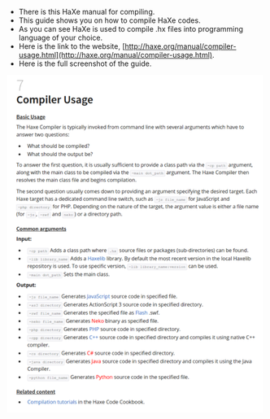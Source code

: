 * There is this HaXe manual for compiling.
* This guide shows you on how to compile HaXe codes.
* As you can see HaXe is used to compile .hx files into programming language of your choice.
* Here is the link to the website, [http://haxe.org/manual/compiler-usage.html](http://haxe.org/manual/compiler-usage.html).
* Here is the full screenshot of the guide.

![./20170320-1018-cet-haxe-compilation-commands-1.png](./20170320-1018-cet-haxe-compilation-commands-1.png)